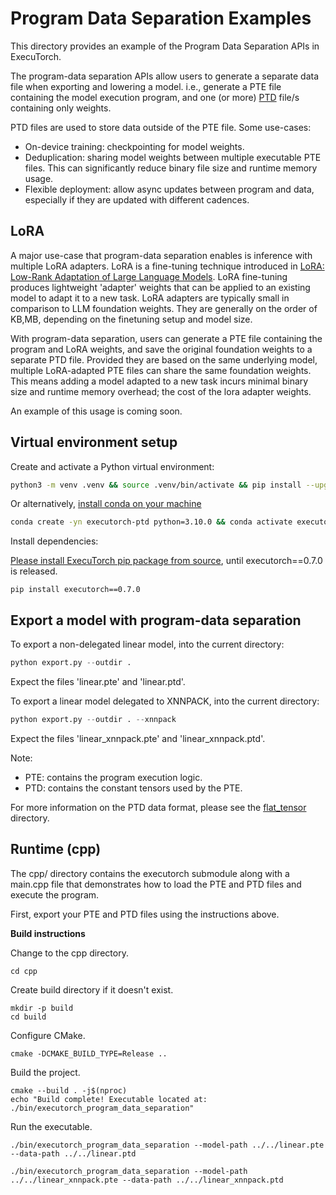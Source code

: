 # Program Data Separation Examples

This directory provides an example of the Program Data Separation APIs in ExecuTorch.

The program-data separation APIs allow users to generate a separate data file when exporting and lowering a model. i.e., generate a PTE file containing the model execution program, and one (or more) [PTD](https://github.com/pytorch/executorch/blob/main/extension/flat_tensor/README.md) file/s containing only weights.

PTD files are used to store data outside of the PTE file. Some use-cases:
- On-device training: checkpointing for model weights.
- Deduplication: sharing model weights between multiple executable PTE files. This can significantly reduce binary file size and runtime memory usage.
- Flexible deployment: allow async updates between program and data, especially if they are updated with different cadences.

## LoRA
A major use-case that program-data separation enables is inference with multiple LoRA adapters. LoRA is a fine-tuning technique introduced in [LoRA: Low-Rank Adaptation of Large Language Models](https://arxiv.org/abs/2106.09685). LoRA fine-tuning produces lightweight 'adapter' weights that can be applied to an existing model to adapt it to a new task. LoRA adapters are typically small in comparison to LLM foundation weights. They are generally on the order of KB,MB, depending on the finetuning setup and model size.

With program-data separation, users can generate a PTE file containing the program and LoRA weights, and save the original foundation weights to a separate PTD file. Provided they are based on the same underlying model, multiple LoRA-adapted PTE files can share the same foundation weights. This means adding a model adapted to a new task incurs minimal binary size and runtime memory overhead; the cost of the lora adapter weights.

An example of this usage is coming soon.

## Virtual environment setup
Create and activate a Python virtual environment:
```bash
python3 -m venv .venv && source .venv/bin/activate && pip install --upgrade pip
```
Or alternatively, [install conda on your machine](https://conda.io/projects/conda/en/latest/user-guide/install/index.html)
```bash
conda create -yn executorch-ptd python=3.10.0 && conda activate executorch-ptd
```

Install dependencies:

[Please install ExecuTorch pip package from source](https://docs.pytorch.org/executorch/stable/using-executorch-building-from-source.html#install-executorch-pip-package-from-source), until executorch==0.7.0 is released.

```
pip install executorch==0.7.0
```

## Export a model with program-data separation
To export a non-delegated linear model, into the current directory:
```python
python export.py --outdir .
```
Expect the files 'linear.pte' and 'linear.ptd'.

To export a linear model delegated to XNNPACK, into the current directory:
```python
python export.py --outdir . --xnnpack
```
Expect the files 'linear_xnnpack.pte' and 'linear_xnnpack.ptd'.

Note:
- PTE: contains the program execution logic.
- PTD: contains the constant tensors used by the PTE.

For more information on the PTD data format, please see the [flat_tensor](https://github.com/pytorch/executorch/blob/main/extension/flat_tensor/README.md) directory.

## Runtime (cpp)
The cpp/ directory contains the executorch submodule along with a main.cpp file that demonstrates how to load the PTE and PTD files and execute the program.

First, export your PTE and PTD files using the instructions above.

**Build instructions**

Change to the cpp directory.
```
cd cpp
```

Create build directory if it doesn't exist.
```
mkdir -p build
cd build
```

Configure CMake.
```
cmake -DCMAKE_BUILD_TYPE=Release ..
```

Build the project.
```
cmake --build . -j$(nproc)
echo "Build complete! Executable located at: ./bin/executorch_program_data_separation"
```

Run the executable.
```
./bin/executorch_program_data_separation --model-path ../../linear.pte --data-path ../../linear.ptd

./bin/executorch_program_data_separation --model-path ../../linear_xnnpack.pte --data-path ../../linear_xnnpack.ptd
```
